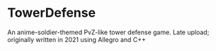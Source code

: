 # TowerDefense
An anime-soldier-themed PvZ-like tower defense game. Late upload; originally written in 2021 using Allegro and C++
